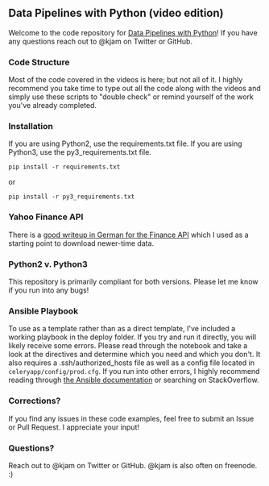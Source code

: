 ## Data Pipelines with Python (video edition)

Welcome to the code repository for [Data Pipelines with Python](http://shop.oreilly.com/product/0636920055334.do)! If you have any questions reach out to @kjam on Twitter or GitHub.

### Code Structure

Most of the code covered in the videos is here; but not all of it. I highly recommend you take time to type out all the code along with the videos and simply use these scripts to "double check" or remind yourself of the work you've already completed.

### Installation

If you are using Python2, use the requirements.txt file. If you are using Python3, use the py3_requirements.txt file. 

```pip install -r requirements.txt```

or 

```pip install -r py3_requirements.txt```

### Yahoo Finance API

There is a [good writeup in German for the Finance API](http://brusdeylins.info/tips_and_tricks/yahoo-finance-api/) which I used as a starting point to download newer-time data.

### Python2 v. Python3

This repository is primarily compliant for both versions. Please let me know if you run into any bugs!


### Ansible Playbook

To use as a template rather than as a direct template, I've included a working playbook in the deploy folder. If you try and run it directly, you will likely receive some errors. Please read through the notebook and take a look at the directives and determine which you need and which you don't. It also requires a .ssh/authorized_hosts file as well as a config file located in `celeryapp/config/prod.cfg`. If you run into other errors, I highly recommend reading through [the Ansible
documentation](http://docs.ansible.com/ansible/) or searching on StackOverflow.

### Corrections?

If you find any issues in these code examples, feel free to submit an Issue or Pull Request. I appreciate your input!

### Questions?

Reach out to @kjam on Twitter or GitHub. @kjam is also often on freenode. :)
